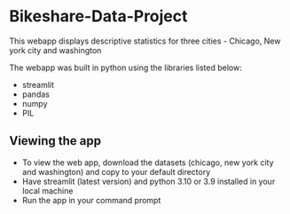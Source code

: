 # Bikeshare-Data-Project

This webapp displays descriptive statistics for three cities - Chicago, New york city and washington

The webapp was built in python using the libraries listed below:
  - streamlit
  - pandas
  - numpy
  - PIL
  
## Viewing the app
- To view the web app,  download the datasets (chicago, new york city and washington) and copy to your default directory
- Have streamlit (latest version) and python 3.10 or 3.9 installed in your local machine
- Run the app in your command prompt
